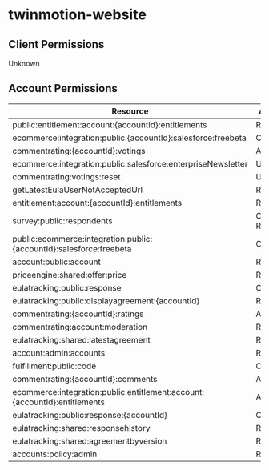 # twinmotion-website


## Client Permissions
Unknown

## Account Permissions
| Resource | Action |
| - | - |
| public:entitlement:account:{accountId}:entitlements | READ |
| ecommerce:integration:public:{accountId}:salesforce:freebeta | CREATE |
| commentrating:{accountId}:votings | ALL |
| ecommerce:integration:public:salesforce:enterpriseNewsletter | UPDATE |
| commentrating:votings:reset | UPDATE |
| getLatestEulaUserNotAcceptedUrl | READ |
| entitlement:account:{accountId}:entitlements | READ |
| survey:public:respondents | CREATE READ |
| public:ecommerce:integration:public:{accountId}:salesforce:freebeta | CREATE |
| account:public:account | READ |
| priceengine:shared:offer:price | READ |
| eulatracking:public:response | CREATE |
| eulatracking:public:displayagreement:{accountId} | READ |
| commentrating:{accountId}:ratings | ALL |
| commentrating:account:moderation | READ |
| eulatracking:shared:latestagreement | READ |
| account:admin:accounts | READ |
| fulfillment:public:code | CREATE |
| commentrating:{accountId}:comments | ALL |
| ecommerce:integration:public:entitlement:account:{accountId}:entitlements | ALL |
| eulatracking:public:response:{accountId} | CREATE |
| eulatracking:shared:responsehistory | READ |
| eulatracking:shared:agreementbyversion | READ |
| accounts:policy:admin | READ |

